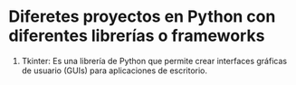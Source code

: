 # Diferetes proyectos en Python con diferentes librerías o frameworks

1. Tkinter: Es una librería de Python que permite crear interfaces gráficas de usuario (GUIs) para aplicaciones de escritorio.